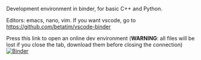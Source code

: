 Development environment in binder, for basic C++ and Python.

Editors: emacs, nano, vim. If you want vscode, go to
https://github.com/betatim/vscode-binder 

Press this link to open an online dev environment (**WARNING**: all files will be lost if you
close the tab, download them before closing the connection)
[![Binder](https://mybinder.org/badge_logo.svg)](https://mybinder.org/v2/gh/iluvatar1/ProgCPP-dev/HEAD)

